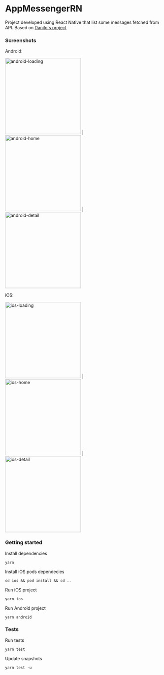 # AppMessengerRN

Project developed using React Native that list some messages fetched from API. Based on [Danilo's project](https://gitlab.com/danilo10/appmessenger)


### Screenshots
Android:

<img width=246 src="https://i.imgur.com/omRXHCT.png" alt="android-loading" /> | <img width=246 src="https://i.imgur.com/nSI32Pv.png" alt="android-home" /> | <img width=246 src="https://i.imgur.com/EULovgb.png" alt="android-detail" />

iOS:

<img width=246 src="https://i.imgur.com/RjYx33Z.png" alt="ios-loading" /> | <img width=246 src="https://i.imgur.com/zOKSyzD.png" alt="ios-home" /> | <img width=246 src="https://i.imgur.com/VjWx7N4.png" alt="ios-detail" />

### Getting started

Install dependencies

```
yarn
```

Install iOS pods dependecies

```
cd ios && pod install && cd ..
```

Run iOS project

```
yarn ios
```

Run Android project

```
yarn android
```

### Tests

Run tests

```
yarn test
```

Update snapshots

```
yarn test -u
```

